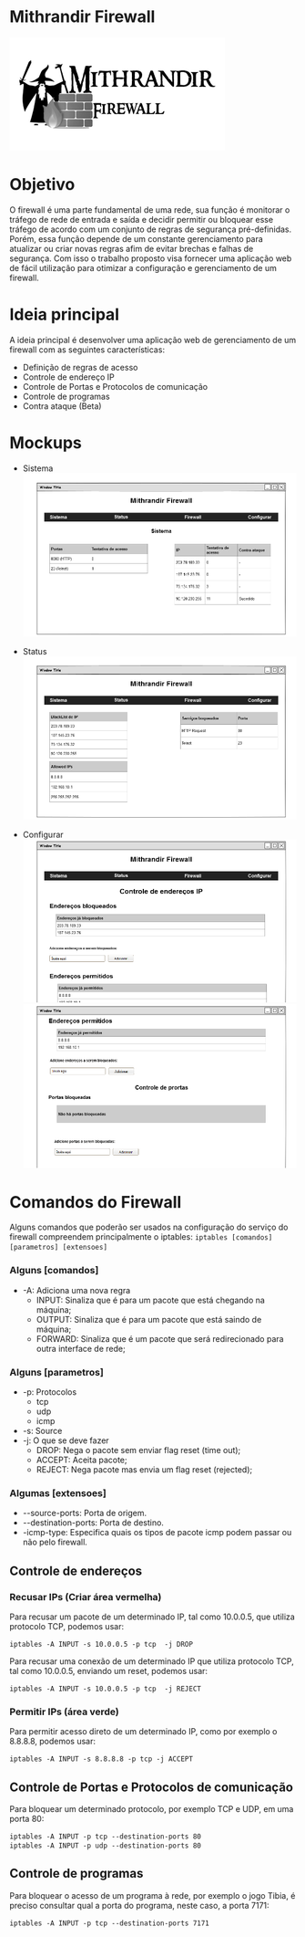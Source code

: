 # Mithrandir Firewall
![Logo](img/Logo.png)

# Objetivo
O firewall é uma parte fundamental de uma rede, sua função é monitorar o tráfego de rede de entrada e saída e decidir permitir ou bloquear esse tráfego de acordo com um conjunto de regras de segurança pré-definidas. Porém, essa função depende de um constante gerenciamento para atualizar ou criar novas regras afim de evitar brechas e falhas de segurança.  Com isso o trabalho proposto visa fornecer uma aplicação web de fácil utilização para otimizar a configuração e gerenciamento de um firewall.

# Ideia principal
A ideia principal é desenvolver uma aplicação web de gerenciamento de um firewall com as seguintes características:
- Definição de regras de acesso
- Controle de endereço IP
- Controle de Portas e Protocolos de comunicação
- Controle de programas
- Contra ataque (Beta)

# Mockups
- Sistema
![sys](img/Sistema.png)


- Status
![stt](img/Status.png)


- Configurar
![conf1](img/Configurar1.png)
![conf2](img/Configurar2.png)

# Comandos do Firewall
Alguns comandos que poderão ser usados na configuração do serviço do firewall compreendem principalmente o iptables: ``iptables [comandos] [parametros] [extensoes]``

### Alguns [comandos]
* -A: Adiciona uma nova regra
  * INPUT: Sinaliza que é para um pacote que está chegando na máquina;
  * OUTPUT: Sinaliza que é para um pacote que está saindo de máquina;
  * FORWARD: Sinaliza que é um pacote que será redirecionado para outra interface de rede;

### Alguns [parametros]
* -p: Protocolos
   * tcp
   * udp
   * icmp
* -s: Source
* -j: O que se deve fazer
   * DROP: Nega o pacote sem enviar flag reset (time out);
   * ACCEPT: Aceita pacote;
   * REJECT: Nega pacote mas envia um flag reset (rejected);

### Algumas [extensoes]
* --source-ports: Porta de origem.
* --destination-ports: Porta de destino.
* -icmp-type: Especifica quais os tipos de pacote icmp podem passar ou não pelo firewall.

## Controle de endereços

### Recusar IPs (Criar área vermelha)
Para recusar um pacote de um determinado IP, tal como 10.0.0.5, que utiliza protocolo TCP, podemos usar:
```
iptables -A INPUT -s 10.0.0.5 -p tcp  -j DROP
```

Para recusar uma conexão de um determinado IP que utiliza protocolo TCP, tal como 10.0.0.5, enviando um reset, podemos usar:
```
iptables -A INPUT -s 10.0.0.5 -p tcp  -j REJECT
```

### Permitir IPs (área verde)
Para permitir acesso direto de um determinado IP, como por exemplo o 8.8.8.8, podemos usar:
```
iptables -A INPUT -s 8.8.8.8 -p tcp -j ACCEPT
```
## Controle de Portas e Protocolos de comunicação
Para bloquear um determinado protocolo, por exemplo TCP e UDP, em uma porta 80:
```
iptables -A INPUT -p tcp --destination-ports 80
iptables -A INPUT -p udp --destination-ports 80
```
## Controle de programas
Para bloquear o acesso de um programa à rede, por exemplo o jogo Tibia, é preciso consultar qual a porta do programa, neste caso, a porta 7171:
```
iptables -A INPUT -p tcp --destination-ports 7171
```

